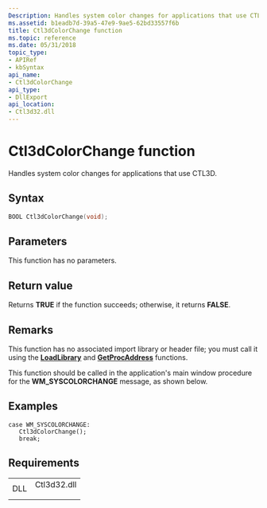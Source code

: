 ```yaml
---
Description: Handles system color changes for applications that use CTL3D.
ms.assetid: b1eadb7d-39a5-47e9-9ae5-62bd33557f6b
title: Ctl3dColorChange function
ms.topic: reference
ms.date: 05/31/2018
topic_type: 
- APIRef
- kbSyntax
api_name: 
- Ctl3dColorChange
api_type: 
- DllExport
api_location: 
- Ctl3d32.dll
---
```


# Ctl3dColorChange function

Handles system color changes for applications that use CTL3D.

## Syntax


```C++
BOOL Ctl3dColorChange(void);
```



## Parameters

This function has no parameters.

## Return value

Returns **TRUE** if the function succeeds; otherwise, it returns **FALSE**.

## Remarks

This function has no associated import library or header file; you must call it using the [**LoadLibrary**](/windows/win32/api/libloaderapi/nf-libloaderapi-loadlibrarya) and [**GetProcAddress**](/windows/win32/api/libloaderapi/nf-libloaderapi-getprocaddress) functions.

This function should be called in the application's main window procedure for the **WM\_SYSCOLORCHANGE** message, as shown below.

## Examples

``` syntax
case WM_SYSCOLORCHANGE:
   Ctl3dColorChange();
   break;
```

## Requirements



|                |                                                                                        |
|----------------|----------------------------------------------------------------------------------------|
| DLL<br/> | <dl> <dt>Ctl3d32.dll</dt> </dl> |



 

 